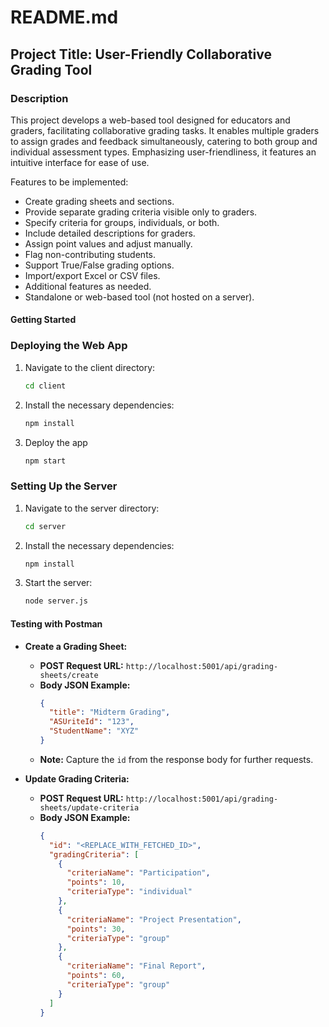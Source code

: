 # README.md

## Project Title: User-Friendly Collaborative Grading Tool

### Description
This project develops a web-based tool designed for educators and graders, facilitating collaborative grading tasks. It enables multiple graders to assign grades and feedback simultaneously, catering to both group and individual assessment types. Emphasizing user-friendliness, it features an intuitive interface for ease of use.

Features to be implemented:

- Create grading sheets and sections.
- Provide separate grading criteria visible only to graders.
- Specify criteria for groups, individuals, or both.
- Include detailed descriptions for graders.
- Assign point values and adjust manually.
- Flag non-contributing students.
- Support True/False grading options.
- Import/export Excel or CSV files.
- Additional features as needed.
- Standalone or web-based tool (not hosted on a server).

#### Getting Started
### Deploying the Web App

1. Navigate to the client directory:
   ```bash
   cd client
   ```
2. Install the necessary dependencies:
   ```bash
   npm install
   ```
3. Deploy the app
   ```bash
   npm start
   ```

### Setting Up the Server

1. Navigate to the server directory:
   ```bash
   cd server
   ```
2. Install the necessary dependencies:
   ```bash
   npm install
   ```
3. Start the server:
   ```bash
   node server.js
   ```

#### Testing with Postman

- **Create a Grading Sheet:**

  - **POST Request URL:** `http://localhost:5001/api/grading-sheets/create`
  - **Body JSON Example:**
    ```json
    {
      "title": "Midterm Grading",
      "ASUriteId": "123",
      "StudentName": "XYZ"
    }
    ```
  - **Note:** Capture the `id` from the response body for further requests.

- **Update Grading Criteria:**

  - **POST Request URL:** `http://localhost:5001/api/grading-sheets/update-criteria`
  - **Body JSON Example:**
    ```json
    {
      "id": "<REPLACE_WITH_FETCHED_ID>",
      "gradingCriteria": [
        {
          "criteriaName": "Participation",
          "points": 10,
          "criteriaType": "individual"
        },
        {
          "criteriaName": "Project Presentation",
          "points": 30,
          "criteriaType": "group"
        },
        {
          "criteriaName": "Final Report",
          "points": 60,
          "criteriaType": "group"
        }
      ]
    }
    ```
